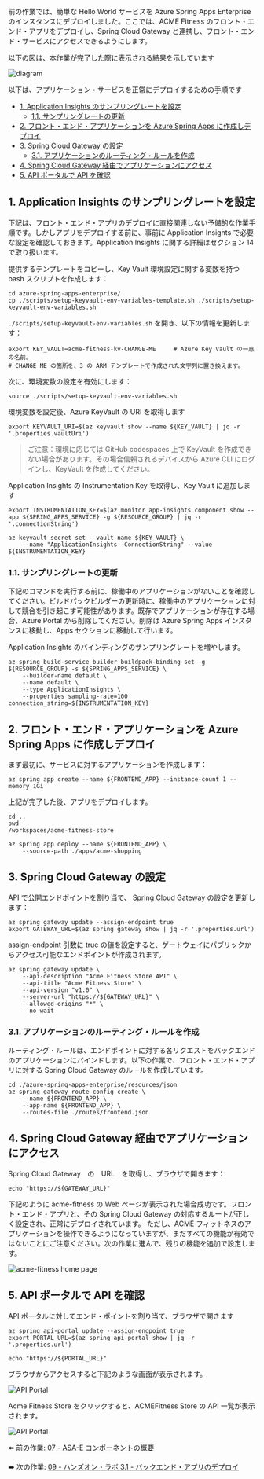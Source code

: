 前の作業では、簡単な Hello World サービスを Azure Spring Apps Enterprise のインスタンスにデプロイしました。ここでは、ACME Fitness のフロント・エンド・アプリをデプロイし、Spring Cloud Gateway と連携し、フロント・エンド・サービスにアクセスできるようにします。

以下の図は、本作業が完了した際に表示される結果を示しています

![diagram](images/frontend.png)

以下は、アプリケーション・サービスを正常にデプロイするための手順です

- [1. Application Insights のサンプリングレートを設定](#1-configure-sampling-rate-for-application-insights)
  - [1.1. サンプリングレートの更新](#11-update-sampling-rate)
- [2. フロント・エンド・アプリケーションを Azure Spring Apps に作成しデプロイ](#2-create-and-deploy-frontend-application-in-azure-spring-apps)
- [3. Spring Cloud Gateway の設定](#3-configure-spring-cloud-gateway)
  - [3.1. アプリケーションのルーティング・ルールを作成](#31-create--routing-rules-for-the-applications)
- [4. Spring Cloud Gateway 経由でアプリケーションにアクセス](#4-access-the-application-through-spring-cloud-gateway)
- [5. API ポータルで API を確認](#5-explore-the-api-using-api-portal)

## 1. Application Insights のサンプリングレートを設定

下記は、フロント・エンド・アプリのデプロイに直接関連しない予備的な作業手順です。しかしアプリをデプロイする前に、事前に Application Insights で必要な設定を確認しておきます。Application Insights に関する詳細はセクション 14 で取り扱います。

提供するテンプレートをコピーし、Key Vault 環境設定に関する変数を持つ bash スクリプトを作成します：

```shell
cd azure-spring-apps-enterprise/
cp ./scripts/setup-keyvault-env-variables-template.sh ./scripts/setup-keyvault-env-variables.sh
```

`./scripts/setup-keyvault-env-variables.sh` を開き、以下の情報を更新します：

```shell
export KEY_VAULT=acme-fitness-kv-CHANGE-ME     # Azure Key Vault の一意の名前。
# CHANGE_ME の箇所を、3 の ARM テンプレートで作成された文字列に置き換えます。
```

次に、環境変数の設定を有効にします：

```shell
source ./scripts/setup-keyvault-env-variables.sh
```

環境変数を設定後、Azure KeyVault の URI を取得します

```shell
export KEYVAULT_URI=$(az keyvault show --name ${KEY_VAULT} | jq -r '.properties.vaultUri')
```

> ご注意：環境に応じては GitHub codespaces 上で KeyVault を作成できない場合があります。その場合信頼されるデバイスから Azure CLI にログインし、KeyVault を作成してください。

Application Insights の Instrumentation Key を取得し、Key Vault に追加します

```shell
export INSTRUMENTATION_KEY=$(az monitor app-insights component show --app ${SPRING_APPS_SERVICE} -g ${RESOURCE_GROUP} | jq -r '.connectionString')

az keyvault secret set --vault-name ${KEY_VAULT} \
    --name "ApplicationInsights--ConnectionString" --value ${INSTRUMENTATION_KEY}
```

### 1.1. サンプリングレートの更新

下記のコマンドを実行する前に、稼働中のアプリケーションがないことを確認してください。ビルドパックビルダーの更新時に、稼働中のアプリケーションに対して競合を引き起こす可能性があります。既存でアプリケーションが存在する場合、Azure Portal から削除してください。削除は Azure Spring Apps インスタンスに移動し、Apps セクションに移動して行います。

Application Insights のバインディングのサンプリングレートを増やします。

```shell
az spring build-service builder buildpack-binding set -g ${RESOURCE_GROUP} -s ${SPRING_APPS_SERVICE} \
    --builder-name default \
    --name default \
    --type ApplicationInsights \
    --properties sampling-rate=100 connection_string=${INSTRUMENTATION_KEY}
```

## 2. フロント・エンド・アプリケーションを Azure Spring Apps に作成しデプロイ

まず最初に、サービスに対するアプリケーションを作成します：

```shell
az spring app create --name ${FRONTEND_APP} --instance-count 1 --memory 1Gi 
```

上記が完了した後、アプリをデプロイします。

```shell
cd ..
pwd 
/workspaces/acme-fitness-store

az spring app deploy --name ${FRONTEND_APP} \
    --source-path ./apps/acme-shopping 
```

## 3. Spring Cloud Gateway の設定

API で公開エンドポイントを割り当て、 Spring Cloud Gateway の設定を更新します：

```shell
az spring gateway update --assign-endpoint true
export GATEWAY_URL=$(az spring gateway show | jq -r '.properties.url')
```

assign-endpoint 引数に true の値を設定すると、ゲートウェイにパブリックからアクセス可能なエンドポイントが作成されます。

```shell
az spring gateway update \
    --api-description "Acme Fitness Store API" \
    --api-title "Acme Fitness Store" \
    --api-version "v1.0" \
    --server-url "https://${GATEWAY_URL}" \
    --allowed-origins "*" \
    --no-wait
```

### 3.1. アプリケーションのルーティング・ルールを作成

ルーティング・ルールは、エンドポイントに対する各リクエストをバックエンドのアプリケーションにバインドします。以下の作業で、フロント・エンド・アプリに対する Spring Cloud Gateway のルールを作成しています。

```shell
cd ./azure-spring-apps-enterprise/resources/json
az spring gateway route-config create \
    --name ${FRONTEND_APP} \
    --app-name ${FRONTEND_APP} \
    --routes-file ./routes/frontend.json
```

## 4. Spring Cloud Gateway 経由でアプリケーションにアクセス

Spring Cloud Gateway　の　URL　を取得し、ブラウザで開きます：

```shell
echo "https://${GATEWAY_URL}"
```

下記のように acme-fitness の Web ページが表示された場合成功です。フロント・エンド・アプリと、その Spring Cloud Gateway の対応するルートが正しく設定され、正常にデプロイされています。
ただし、ACME フィットネスのアプリケーションを操作できるようになっていますが、まだすべての機能が有効ではないことにご注意ください。次の作業に進んで、残りの機能を追加で設定します。

![acme-fitness home page](./images/acme-fitness-homepage.png)

## 5. API ポータルで API を確認

API ポータルに対してエンド・ポイントを割り当て、ブラウザで開きます

```shell
az spring api-portal update --assign-endpoint true
export PORTAL_URL=$(az spring api-portal show | jq -r '.properties.url')

echo "https://${PORTAL_URL}"
```

ブラウザからアクセスすると下記のような画面が表示されます。

![API Portal](./images/api-portal-1.png)

Acme Fitness Store をクリックすると、ACMEFitness Store の API 一覧が表示されます。

![API Portal](./images/api-portal-2.png)


⬅️ 前の作業: [07 - ASA-E コンポーネントの概要](../07-asa-e-components-overview/README.md)

➡️ 次の作業: [09 - ハンズオン・ラボ 3.1 - バックエンド・アプリのデプロイ](../09-hol-3.1-deploy-backend-apps/README.md)